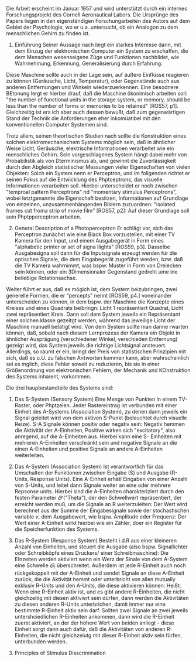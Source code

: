 Die Arbeit erscheint im Januar 1957 und wird unterstützt durch ein internes Forschungsprojekt  des Cornell
Aeronautical Labors.
Die Ursprünge des Papers liegen in den eigenständigen Forschungarbeiten des Autors auf dem Gebiet der Psychologie,
wo er u.a. untersucht,  ob ein Analogon zu dem menschlichen Gehirn zu finden ist.

1. Einführung
Seiner Aussage nach liegt ein starkes Interesse darin, mit dem Einzug der elektronischen Computer ein System zu erschaffen, 
die dem Menschen wesenseigene Züge und Funktionen nachbildet, wie Wahrnehmung, Erkennung, Generalisierung durch Erfahrung.

Diese Maschine sollte auch in der Lage sein, auf äußere Einflüsse reagieren zu können (Geräusche, Licht, Temperatur), oder Gegenstände 
auch aus anderen Entfernungen und Winkeln wiederzuerkennen. Eine besodnere BEtonung lergt er hierbei drauf, daß die Maschine ökonimisch arbeiten soll: "the number of functional 
units in the storage system, or memory, should be less than the number of forms or memories to be retained" [ROS57, p1].
Gleichzeitig ist ers ich aber auch dessen bewußt, daß zum gegenwärtigen Stand der Technik die Anforderungen eher inkomüatibel mit den konventionellen Computer Systemen sind.

Trotz allem, seinen theortischen Studien nach sollte die Konstruktion eines solchen elektromechanischem Systems möglich sein, daß in ähnlicher Weise Licht, Geräusche, elektrische Informationen verarbeitet wie ein menschliches Gehirn. Sein vorgeschlagenes System hängt dabei mehr von Probabilistik als von Dterminismus ab, und gewinnt die Zuverlässigkeit durch den Abgleich statistischer Messungen vieler Eigenschaften von vielen Objekten: Solch ein System nenn er Perceptron, und im follgenden richtet er seinen Fokus auf die Entwicklung des Phptceptrons, das visuelle Informationen verarbeiten soll. Hierbei unterscheidet er noch zwischen "temproal pattern Perceptrons" nd "momentary stimulus Perceptrons", wobei letztgenannte die Eigenschaft besitzen, Informationen auf Grundlage von einzelnen, unzusammenhängenden Bildern zuzuordnen: "isolated frames cut froma strip of movie film" [ROS57, p2]: Auf dieser Grundlage soll sein Phptpperceptron arbeiten.

2. General Description of a Photoperceptron
Er schlägt vor, sich das Perceptron zunächst wie eine Black Box vorzustellen, mit einer TV Kamera für den Input, und einem Ausgabegerät in Form eines "alphabetic printer or set of signa llights" [ROS59, p3]. Dasselbe Ausgabesigna soll dann für die Inputsignale erzeugt werden für die optischen Signale, die dem Eingabegerät zugeführt werden, bzw. daß die TV Kamera wahrnimmt, was bspw. Muster in Form von Dreiecken sein können, oder ein 3Dimensionaler Gegenstand gedreht ume ine beliebige Rotationsachse.

Weiter führt er aus, daß es mögich ist, dem System beizubringen, zwei generelle Formen, die er "percepts" nennt [ROS59, p4.] voneinander unterscheiden zu können, in dem bspw. der Maschine die Konzepte eines Kreises und eines Quadrats beibringn: Licht 1 repräsentiert Quadrat, Licht zwei repräsentiert Kreis. Dann soll dem System jeweils ein Repräsentant einer solchen klasse gezeitgt werden, während das jeweilige Licht der Maschine manuell betätigt wird. Von dem System sollte man danne rwarten können, daß, sobald nach diesem Lernprozess der Kamera ein Objekt in ähnlicher Ausprägung (verschiedener Winkel, verschieden Entfernung)  gezeigt wird, das System jeweils die richtige Lichtsignal ansteuert. Allerdings, so räumt er ein, bringt der Preis von statistischen Prinzipien mit sich, daß es u.U. zu falschen Antworten kommen kann, aber wahrscheinlich sei es mglich, diese Fehler soweit zu reduzieren, bis sie in einer Größenordnung von elektronischen Fehlern, der Mechanik und KOnstruktion des Systems inharent, vorkommen.

Die drei haupbestandteile des Systems sind:

1) Das S-System (Sensory System)
Eine Menge von Punkten in einem TV-Raster, oder Phptzelen. Jeder Rastereintrag ist verbunden mit einer Einheit des A-Systems (Association System), zu denen dann jeweils ein Signal geleitet wird von dem aktiven S-Punkt (beleuchtet durch visuelle Reize). S-A Signale können positiv oder negativ sein: Negativ hemmen die Aktivität der A-Einheiten, Positive wirken sich "excitatory", also anregend, auf die A-Einheiten aus. Hierbei kann eine S- Einheiten mit mehreren A-Einheiten verschränkt sein und negative Signale an die einen A-Einheiten und positive Signale an andere A-Einheiten weiterleiten.

2) Das A-System (Association System) 
Ist verantwortlich für das Umschalten der Funktionen zwischen Eingabe (S) und Ausgabe (R-Units, Response Units). Eine A-Einheit erhätl Eingaben von einer Anzahl von S-Units, und leitet dann Signale weiter an eine oder mehrere Repsonse units. Hierbei sind die A-Einheiten charakteriziert durch den festen Parameter $\varTheta$ ("Theta"), der den Schwellwert repräsentiert, der erreicht werden muß, um die Signale an R weiterzuleiten: Der Wert wird berechnet aus der Summe der Eingabesignale sowie der stochastischen variable $v$, dem Ausgabewert, wie bspw. Amplitude oder Frequenz: Der Wert einer A-Einheit wirkt hierbei wie ein Zähler, doer ein Register für die Speicherfunktion des Systems.

3) Das R-System (Response System)
Besteht i.d.R aus einer kleineren Anzahl von Einheiten, und steuert die Ausgabe (also bspw. Signallichter oder Schreibköpfe eines Druckers/ einer Schreibmaschine): Die EInzeiten werden aktiviert wenn ein Werz der Sinale von dem A-System eine Schwelle $\varTheta_r$ überschreitet. Außerdem ist jede R-Einheit auch noch rückgekoppelt mit der A-Einheit und sendet Signale an diese A-Einheit zurück, die die Aktivität hemmt oder unterbricht von allen mutually exklusiv R-Units und den A-Units, die diese aktivieren können: Heißt: Wenn eine R-Einheit aktiv ist, und es gibt andere R-Einheiten, die nicht gleichzeitig mit diesen aktiviert sein dürfen, dann werden die Aktivitäten zu diesen anderen R-Units unterbrichen, damit immer nur eine bestimmte R-Einheit aktiv sein darf. Sollten zwei Signale an zwei jeweils untershciedlichen R-Einheiten ankommen, dann wird die R-Einheit zuerst aktiviert, an der der höhere Wert von beiden anliegt - diese Einheit sorgt dann auch dafür, daß die Aktivitäten von anderen R-Einheiten, die nicht gleichzeiutg mit dieser R-Einheit aktiv sein fürfen, unterbunden werden.

3. Principles of Stimulus Disscrimination
